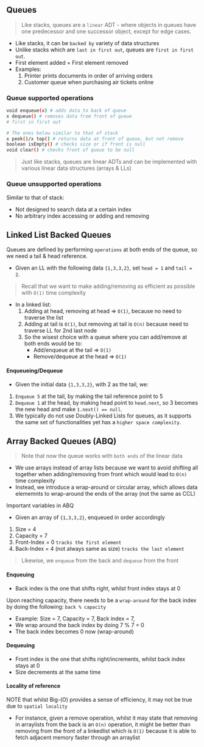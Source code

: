 ## Queues
> Like stacks, queues are a `linear` ADT - where objects in queues have one predecessor and one successor object, except for edge cases. 
* Like stacks, it can be `backed by` variety of data structures
* Unlike stacks which are `last in first out`, queues are `first in first out`.
* First element added = First element removed
* Examples:
    1. Printer prints documents in order of arriving orders
    2. Customer queue when purchasing air tickets online
### Queue supported operations
```sh
void enqueue(x) # adds data to back of queue
x dequeue() # removes data from front of queue
# first in first out

# The ones below similar to that of stack
x peek()/x top() # returns data at front of queue, but not remove
boolean isEmpty() # checks size or if front is null
void clear() # checks front of queue to be null
```
> Just like stacks, queues are linear ADTs and can be implemented with various linear data structures (arrays & LLs)

### Queue unsupported operations
Similar to that of stack:
* Not designed to search data at a certain index
* No arbitrary index accessing or adding and removing

## Linked List Backed Queues
Queues are defined by performing `operations` at both ends of the queue, so we need a tail & head reference.
* Given an LL with the following data `{1,3,3,2}`, set `head = 1` and `tail = 2`.
> Recall that we want to make adding/removing as efficient as possible with `O(1)` time complexity
* In a linked list:
    1. Adding at head, removing at head => `O(1)`, because no need to traverse the list
    2. Adding at tail is `O(1)`, but removing at tail is `O(n)` because need to traverse LL for 2nd last node
    3. So the wisest choice with a queue where you can add/remove at both ends would be to:
        * Add/enqueue at the tail => `O(1)`
        * Remove/dequeue at the head => `O(1)`

#### Enqueueing/Dequeue 
* Given the initial data `{1,3,3,2}`, with 2 as the tail, we:
1. `Enqueue 5` at the tail, by making the tail reference point to 5
2. `Dequeue 1` at the head, by making head point to `head.next`, so 3 becomes the new head and make `1.next() == null`.
3. We typically do not use Doubly-Linked Lists for queues, as it supports the same set of functionalities yet has a `higher space complexity`.

## Array Backed Queues (ABQ)
> Note that now the queue works with `both ends` of the linear data
* We use arrays instead of array lists because we want to avoid shifting all together when adding/removing from front which would lead to `O(n)` time complexity
* Instead, we introduce a wrap-around or circular array, which allows data elememnts to wrap-around the ends of the array (not the same as CCL)

Important variables in ABQ
* Given an array of `{1,3,3,2}`, enqueued in order accordingly
1. Size = 4
2. Capacity = 7 
3. Front-Index = 0 `tracks the first element` 
4. Back-Index = 4 (not always same as size) `tracks the last element`

> Likewise, we `enqueue` from the back and `dequeue` from the front

#### Enqueuing 
* Back index is the one that shifts right, whilst front index stays at 0

Upon reaching capacity, there needs to be a `wrap-around` for the back index by doing the following: `back % capacity`
* Example: Size = 7, Capacity = 7, Back index = 7, 
* We wrap around the back index by doing 7 % 7 = 0
* The back index becomes 0 now (wrap-around)

#### Dequeuing 
* Front index is the one that shifts right/increments, whilst back index stays at 0
* Size decrements at the same time

#### Locality of reference
NOTE that whilst Big-(O) provides a sense of efficiency, it may not be true due to `spatial locality`
* For instance, given a remove operation, whilst it may state that removing in arraylists from the back is an `O(n)` operation, it might be better than removing from the front of a linkedlist which is `O(1)` because it is able to fetch adjacent memory faster through an arraylist